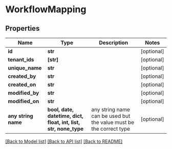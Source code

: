 # WorkflowMapping


## Properties
Name | Type | Description | Notes
------------ | ------------- | ------------- | -------------
**id** | **str** |  | [optional] 
**tenant_ids** | **[str]** |  | [optional] 
**unique_name** | **str** |  | [optional] 
**created_by** | **str** |  | [optional] 
**created_on** | **str** |  | [optional] 
**modified_by** | **str** |  | [optional] 
**modified_on** | **str** |  | [optional] 
**any string name** | **bool, date, datetime, dict, float, int, list, str, none_type** | any string name can be used but the value must be the correct type | [optional]

[[Back to Model list]](../README.md#documentation-for-models) [[Back to API list]](../README.md#documentation-for-api-endpoints) [[Back to README]](../README.md)


